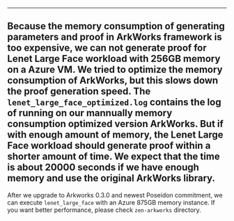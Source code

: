 ------------------------------------------------------------------------------------------------------------------------------------------------------------------------------------
Because the memory consumption of generating parameters and proof in ArkWorks framework is too expensive, we can not generate proof for Lenet Large Face workload with 256GB memory on
a Azure VM. We tried to optimize the memory consumption of ArkWorks, but this slows down the proof generation speed. The `lenet_large_face_optimized.log` contains the log of running 
on our mannually memory consumption optimized version ArkWorks. But if with enough amount of memory, the Lenet Large Face workload should generate proof within a shorter amount of time.
We expect that the time is about 20000 seconds if we have enough memory and use the original ArkWorks library.
-----------------------------------------------------------------------------------------------------------------------------------------------------------------------------------

After we upgrade to Arkworks 0.3.0 and newest Poseidon commitment, we can execute `lenet_large_face` with an Azure 875GB memory instance. If you want better performance, please check `zen-arkworks` directory.